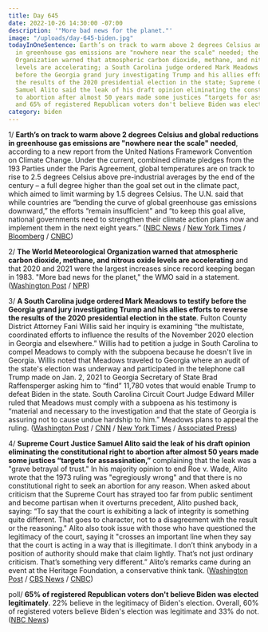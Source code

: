 ```yaml
---
title: Day 645
date: 2022-10-26 14:30:00 -07:00
description: '"More bad news for the planet."'
image: "/uploads/day-645-biden.jpg"
todayInOneSentence: Earth’s on track to warm above 2 degrees Celsius and  global reductions
  in greenhouse gas emissions are "nowhere near the scale" needed; the World Meteorological
  Organization warned that atmospheric carbon dioxide, methane, and nitrous oxide
  levels are accelerating; a South Carolina judge ordered Mark Meadows to testify
  before the Georgia grand jury investigating Trump and his allies efforts to reverse
  the results of the 2020 presidential election in the state; Supreme Court Justice
  Samuel Alito said the leak of his draft opinion eliminating the constitutional right
  to abortion after almost 50 years made some justices “targets for assassination”;
  and 65% of registered Republican voters don't believe Biden was elected legitimately.
category: biden
---
```


1/ **Earth’s on track to warm above 2 degrees Celsius and  global reductions in greenhouse gas emissions are "nowhere near the scale" needed**, according to a new report from the United Nations Framework Convention on Climate Change. Under the current, combined climate pledges from the 193 Parties under the Paris Agreement, global temperatures are on track to rise to 2.5 degrees Celsius above pre-industrial averages by the end of the century – a full degree higher than the goal set out in the climate pact, which aimed to limit warming by 1.5 degrees Celsius. The U.N. said that while countries are “bending the curve of global greenhouse gas emissions downward,” the efforts “remain insufficient" and “to keep this goal alive, national governments need to strengthen their climate action plans now and implement them in the next eight years.” ([NBC News](https://www.nbcnews.com/news/world/world-emissions-paris-climate-targets-un-report-rcna54044) / [New York Times](https://www.nytimes.com/2022/10/26/climate/un-climate-pledges-warming.html) / [Bloomberg](https://www.bloomberg.com/news/articles/2022-10-26/global-warming-to-hit-catastrophic-2c-even-if-governments-meet-climate-targets?srnd=politics-vp&sref=MIBMEEoj) / [CNBC](https://www.cnbc.com/2022/10/26/emissions-reductions-pledges-nowhere-near-whats-needed-un-says-.html))

2/ **The World Meteorological Organization warned that atmospheric carbon dioxide, methane, and nitrous oxide levels are accelerating** and that 2020 and 2021 were the largest increases since record keeping began in 1983. "More bad news for the planet," the WMO said in a statement. ([Washington Post](https://www.washingtonpost.com/climate-environment/2022/10/26/united-nations-climate-pledges-report/) / [NPR](https://www.npr.org/2022/10/26/1131671933/greenhouse-gases-record-climate-pledges-un))

3/ **A South Carolina judge ordered Mark Meadows to testify before the Georgia grand jury investigating Trump and his allies efforts to reverse the results of the 2020 presidential election in the state**. Fulton County District Attorney Fani Willis said her inquiry is examining “the multistate, coordinated efforts to influence the results of the November 2020 election in Georgia and elsewhere.” Willis had to petition a judge in South Carolina to compel Meadows to comply with the subpoena because he doesn't live in Georgia. Willis noted that Meadows traveled to Georgia where an audit of the state's election was underway and participated in the telephone call Trump made on Jan. 2, 2021 to Georgia Secretary of State Brad Raffensperger asking him to “find” 11,780 votes that would enable Trump to defeat Biden in the state. South Carolina Circuit Court Judge Edward Miller ruled that Meadows must comply with a subpoena as his testimony is “material and necessary to the investigation and that the state of Georgia is assuring not to cause undue hardship to him.” Meadows plans to appeal the ruling. ([Washington Post](https://www.washingtonpost.com/national-security/2022/10/26/meadows-trump-georgia-grand-jury/) / [CNN](https://www.cnn.com/2022/10/26/politics/mark-meadows-georgia-election-grand-jury/index.html) / [New York Times](https://www.nytimes.com/2022/10/26/us/meadows-testify-georgia-election-trump.html) / [Associated Press](https://apnews.com/article/mark-meadows-georgia-ordered-to-testify-698723852274be361fd7b427c13d1752))

4/ **Supreme Court Justice Samuel Alito said the leak of his draft opinion eliminating the constitutional right to abortion after almost 50 years made some justices “targets for assassination,”** complaining that the leak was a "grave betrayal of trust." In his majority opinion to end Roe v. Wade, Alito wrote that the 1973 ruling was "egregiously wrong" and that there is no constitutional right to seek an abortion for any reason. When asked about criticism that the Supreme Court has strayed too far from public sentiment and become partisan when it overturns precedent, Alito pushed back, saying: “To say that the court is exhibiting a lack of integrity is something quite different. That goes to character, not to a disagreement with the result or the reasoning." Alito also took issue with those who have questioned the legitimacy of the court, saying it "crosses an important line when they say that the court is acting in a way that is illegitimate. I don’t think anybody in a position of authority should make that claim lightly. That’s not just ordinary criticism. That’s something very different.” Alito’s remarks came during an event at the Heritage Foundation, a conservative think tank. ([Washington Post](https://www.washingtonpost.com/politics/2022/10/25/justice-alito-says-leaked-abortion-opinion-made-majority-targets-assassination/) / [CBS News](https://www.cbsnews.com/news/alito-supreme-court-abortion-opinion-leak-targets-for-assassination/) / [CNBC](https://www.cnbc.com/2022/10/26/alito-says-leaked-abortion-opinion-made-conservative-justices-targets-for-assassination.html))

poll/ **65% of registered Republican voters don't believe Biden was elected legitimately**. 22% believe in the legitimacy of Biden's election. Overall, 60% of registered voters believe Biden's election was legitimate and 33% do not. ([NBC News](https://www.nbcnews.com/meet-the-press/meetthepressblog/two-thirds-republicans-still-dont-believe-biden-was-elected-legitimate-rcna53880))